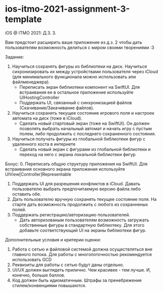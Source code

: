 # ios-itmo-2021-assignment-3-template

iOS @ ITMO 2021: Д.З. 3.

Вам предстоит расширить ваше приложение из д.з. 2 чтобы дать пользователям возможность делиться с миром своими творениями :3

Задание:
1. Научиться сохранять фигуры из библиотеки на диск. Научиться сихронизировать их между устройствами пользователя через iCloud (для минимального функционала можно использовать апи файлменеджера). 
    - Переписать экран библиотеки компонент на SwiftUI. Для встраивания ее в остальное приложение используйте UIHostingController
    - Поддержать UI, связанный с синхронизацией файлов (Скачивание/Закачивание файлов).
2. Научиться сохранять текущее состояние игрового поля и настроек автомата на диск (тоже в iCloud). 
    - Сделать новый стартовый экран (тоже на SwiftUI). Он должен позволять выбрать начальный автомат и начать игру с пустым полем, либо продолжить с последнего сохраненного состояния.
3. Научиться получать фигуры из глобальной библиотеки фигур с удаленного хоста в интернете
    - Сделать новый экран с фигурами из глобальной библиотеки и переход на него с экрана локальной библиотеки фигур

Бонус:
0. Переписать общую структуру приложения на SwiftUI. Для встраивания основного экрана приложения используйте UIView[Controller]Representable
1. Поддержать UI для разрешения конфликтов в iCloud. Давать пользователю выбрать предпочитаемую версию файла либо оставить обе.
2. Дать пользователю вручную сохранять текущее состояние поля. На старте дать возможность продолжить с любого из сохранненых полей.
3. Поддержать регистрацию/авторизацию пользователей.
    - Дать авторизованым пользователям возможность загружать собственные фигуры в стандартную библиотеку. Для этого добавьте соответствующий UI на экраны библиотеки фигур.

Дополнительные условия и критерии оценки:
1. Работа с сетью и файловой системой должна осуществляться вне главного потока. Для работы с многопоточностью рекомендуется использовать GCD
2. Реквизиты для работы с сетью будут даны отдельно.
3. UI/UX должен выглядеть прилично. Чем красивее - тем лучше. И, конечно, больше баллов.
4. Код должен быть идиоматичным. Штрафы за пренебрежение стилем/конвенциями повышаются.

